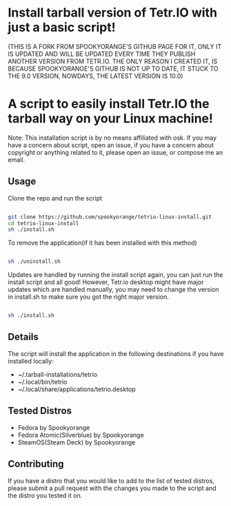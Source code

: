 # Install tarball version of Tetr.IO with just a basic script!
(THIS IS A FORK FROM SPOOKYORANGE'S GITHUB PAGE FOR IT, ONLY IT IS UPDATED AND WILL BE UPDATED EVERY TIME THEY PUBLISH ANOTHER VERSION FROM TETR.IO. THE ONLY REASON I CREATED IT, IS BECAUSE SPOOKYORANGE'S GITHUB IS NOT UP TO DATE, IT STUCK TO THE 9.0 VERSION, NOWDAYS, THE LATEST VERSION IS 10.0)
# A script to easily install Tetr.IO the tarball way on your Linux machine!

Note: This installation script is by no means affiliated with osk. If you may have a concern about script, open an issue, if you have a concern about copyright or anything related to it, please open an issue, or compose me an email. 

## Usage

Clone the repo and run the script
```bash

git clone https://github.com/spookyorange/tetrio-linux-install.git
cd tetrio-linux-install
sh ./install.sh

```

To remove the application(if it has been installed with this method)
```bash

sh ./uninstall.sh

```

Updates are handled by running the install script again, you can just run the install script and all good! However, Tetr.io desktop might have major updates which are handled manually, you may need to change the version in install.sh to make sure you got the right major version.

```bash

sh ./install.sh

```

## Details

The script will install the application in the following destinations if you have installed locally:

- ~/.tarball-installations/tetrio
- ~/.local/bin/tetrio
- ~/.local/share/applications/tetrio.desktop

## Tested Distros

- Fedora by Spookyorange
- Fedora Atomic(Silverblue) by Spookyorange
- SteamOS(Steam Deck) by Spookyorange

## Contributing

If you have a distro that you would like to add to the list of tested distros, please submit a pull request with the changes you made to the script and the distro you tested it on.
